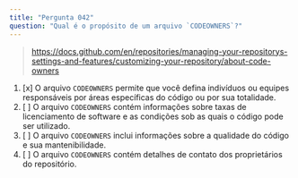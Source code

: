 ```yaml
---
title: "Pergunta 042"
question: "Qual é o propósito de um arquivo `CODEOWNERS`?"
---
```



> https://docs.github.com/en/repositories/managing-your-repositorys-settings-and-features/customizing-your-repository/about-code-owners
1. [x] O arquivo `CODEOWNERS` permite que você defina indivíduos ou equipes responsáveis por áreas específicas do código ou por sua totalidade.
1. [ ] O arquivo `CODEOWNERS` contém informações sobre taxas de licenciamento de software e as condições sob as quais o código pode ser utilizado.
1. [ ] O arquivo `CODEOWNERS` inclui informações sobre a qualidade do código e sua mantenibilidade.
1. [ ] O arquivo `CODEOWNERS` contém detalhes de contato dos proprietários do repositório.
